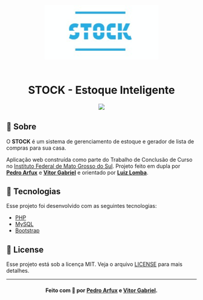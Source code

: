 <h3 align="center">
    <img src="logo.jpeg" width="300px">
    <br><br>
    <h1 align="center">STOCK - Estoque Inteligente</h1>
</h3>

<p align="center">
  <img src="https://img.shields.io/github/license/SafeMantella/STOCK-Estoque-Inteligente?style=flat&logo">
</p>

## 🔖 Sobre

O <strong>STOCK</strong> é um sistema de gerenciamento de estoque e gerador de lista de compras para sua casa.

Aplicação web construída como parte do Trabalho de Conclusão de Curso no [Instituto Federal de Mato Grosso do Sul](https://www.ifms.edu.br/).
Projeto feito em dupla por **[Pedro Arfux](https://github.com/SafeMantella)** e **[Vitor Gabriel](https://github.com/VitorGSF)** e 
orientado por **[Luiz Lomba](https://www.linkedin.com/in/luiz-fernando-delboni-lomba-b64aa018/)**.

## 🚀 Tecnologias

Esse projeto foi desenvolvido com as seguintes tecnologias:

- [PHP](https://www.php.net/)
- [MySQL](https://www.mysql.com/)
- [Bootstrap](https://getbootstrap.com/)

## 📝 License

Esse projeto está sob a licença MIT. Veja o arquivo [LICENSE](LICENSE) para mais detalhes.

---

<h4 align="center">
    Feito com 💚  por <a href="https://www.linkedin.com/in/pedroarfux/">Pedro Arfux</a> e <a href="https://www.linkedin.com/in/vitor-gabriel-de-souza-farias-564651196/">Vitor Gabriel</a>.
</h4>
